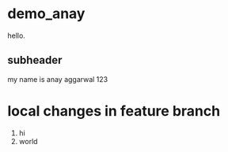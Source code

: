 # demo_anay

hello.

## subheader

my name is anay aggarwal 123


# local changes in feature branch

1. hi
2. world
